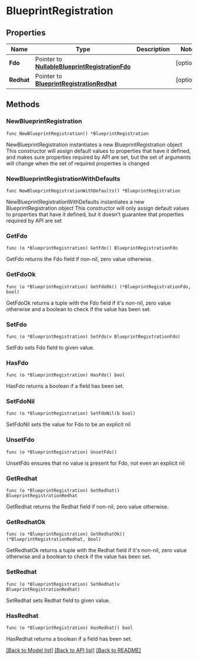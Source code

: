# BlueprintRegistration

## Properties

Name | Type | Description | Notes
------------ | ------------- | ------------- | -------------
**Fdo** | Pointer to [**NullableBlueprintRegistrationFdo**](BlueprintRegistrationFdo.md) |  | [optional] 
**Redhat** | Pointer to [**BlueprintRegistrationRedhat**](BlueprintRegistrationRedhat.md) |  | [optional] 

## Methods

### NewBlueprintRegistration

`func NewBlueprintRegistration() *BlueprintRegistration`

NewBlueprintRegistration instantiates a new BlueprintRegistration object
This constructor will assign default values to properties that have it defined,
and makes sure properties required by API are set, but the set of arguments
will change when the set of required properties is changed

### NewBlueprintRegistrationWithDefaults

`func NewBlueprintRegistrationWithDefaults() *BlueprintRegistration`

NewBlueprintRegistrationWithDefaults instantiates a new BlueprintRegistration object
This constructor will only assign default values to properties that have it defined,
but it doesn't guarantee that properties required by API are set

### GetFdo

`func (o *BlueprintRegistration) GetFdo() BlueprintRegistrationFdo`

GetFdo returns the Fdo field if non-nil, zero value otherwise.

### GetFdoOk

`func (o *BlueprintRegistration) GetFdoOk() (*BlueprintRegistrationFdo, bool)`

GetFdoOk returns a tuple with the Fdo field if it's non-nil, zero value otherwise
and a boolean to check if the value has been set.

### SetFdo

`func (o *BlueprintRegistration) SetFdo(v BlueprintRegistrationFdo)`

SetFdo sets Fdo field to given value.

### HasFdo

`func (o *BlueprintRegistration) HasFdo() bool`

HasFdo returns a boolean if a field has been set.

### SetFdoNil

`func (o *BlueprintRegistration) SetFdoNil(b bool)`

 SetFdoNil sets the value for Fdo to be an explicit nil

### UnsetFdo
`func (o *BlueprintRegistration) UnsetFdo()`

UnsetFdo ensures that no value is present for Fdo, not even an explicit nil
### GetRedhat

`func (o *BlueprintRegistration) GetRedhat() BlueprintRegistrationRedhat`

GetRedhat returns the Redhat field if non-nil, zero value otherwise.

### GetRedhatOk

`func (o *BlueprintRegistration) GetRedhatOk() (*BlueprintRegistrationRedhat, bool)`

GetRedhatOk returns a tuple with the Redhat field if it's non-nil, zero value otherwise
and a boolean to check if the value has been set.

### SetRedhat

`func (o *BlueprintRegistration) SetRedhat(v BlueprintRegistrationRedhat)`

SetRedhat sets Redhat field to given value.

### HasRedhat

`func (o *BlueprintRegistration) HasRedhat() bool`

HasRedhat returns a boolean if a field has been set.


[[Back to Model list]](../README.md#documentation-for-models) [[Back to API list]](../README.md#documentation-for-api-endpoints) [[Back to README]](../README.md)


